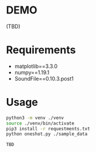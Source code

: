 


# DEMO

(TBD)

# Requirements

  * matplotlib==3.3.0
  * numpy==1.19.1
  * SoundFile==0.10.3.post1

# Usage

```bash
python3 -m venv ./venv
source ./venv/bin/activate
pip3 install -r requestments.txt
python oneshot.py ./sample_data
```

```bash
TBD
```
